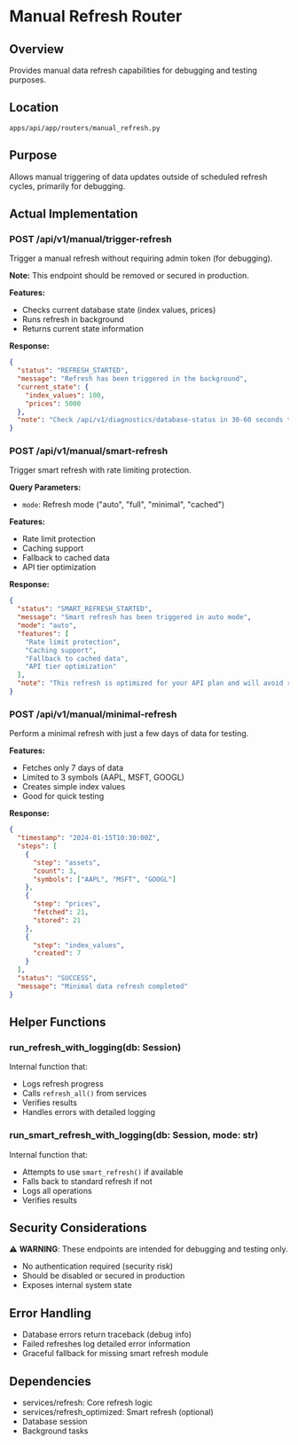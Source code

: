 # Manual Refresh Router

## Overview
Provides manual data refresh capabilities for debugging and testing purposes.

## Location
`apps/api/app/routers/manual_refresh.py`

## Purpose
Allows manual triggering of data updates outside of scheduled refresh cycles, primarily for debugging.

## Actual Implementation

### POST /api/v1/manual/trigger-refresh
Trigger a manual refresh without requiring admin token (for debugging).

**Note:** This endpoint should be removed or secured in production.

**Features:**
- Checks current database state (index values, prices)
- Runs refresh in background
- Returns current state information

**Response:**
```json
{
  "status": "REFRESH_STARTED",
  "message": "Refresh has been triggered in the background",
  "current_state": {
    "index_values": 100,
    "prices": 5000
  },
  "note": "Check /api/v1/diagnostics/database-status in 30-60 seconds to see results"
}
```

### POST /api/v1/manual/smart-refresh
Trigger smart refresh with rate limiting protection.

**Query Parameters:**
- `mode`: Refresh mode ("auto", "full", "minimal", "cached")

**Features:**
- Rate limit protection
- Caching support
- Fallback to cached data
- API tier optimization

**Response:**
```json
{
  "status": "SMART_REFRESH_STARTED",
  "message": "Smart refresh has been triggered in auto mode",
  "mode": "auto",
  "features": [
    "Rate limit protection",
    "Caching support",
    "Fallback to cached data",
    "API tier optimization"
  ],
  "note": "This refresh is optimized for your API plan and will avoid rate limits"
}
```

### POST /api/v1/manual/minimal-refresh
Perform a minimal refresh with just a few days of data for testing.

**Features:**
- Fetches only 7 days of data
- Limited to 3 symbols (AAPL, MSFT, GOOGL)
- Creates simple index values
- Good for quick testing

**Response:**
```json
{
  "timestamp": "2024-01-15T10:30:00Z",
  "steps": [
    {
      "step": "assets",
      "count": 3,
      "symbols": ["AAPL", "MSFT", "GOOGL"]
    },
    {
      "step": "prices",
      "fetched": 21,
      "stored": 21
    },
    {
      "step": "index_values",
      "created": 7
    }
  ],
  "status": "SUCCESS",
  "message": "Minimal data refresh completed"
}
```

## Helper Functions

### run_refresh_with_logging(db: Session)
Internal function that:
- Logs refresh progress
- Calls `refresh_all()` from services
- Verifies results
- Handles errors with detailed logging

### run_smart_refresh_with_logging(db: Session, mode: str)
Internal function that:
- Attempts to use `smart_refresh()` if available
- Falls back to standard refresh if not
- Logs all operations
- Verifies results

## Security Considerations

⚠️ **WARNING**: These endpoints are intended for debugging and testing only.
- No authentication required (security risk)
- Should be disabled or secured in production
- Exposes internal system state

## Error Handling
- Database errors return traceback (debug info)
- Failed refreshes log detailed error information
- Graceful fallback for missing smart refresh module

## Dependencies
- services/refresh: Core refresh logic
- services/refresh_optimized: Smart refresh (optional)
- Database session
- Background tasks